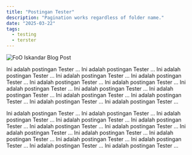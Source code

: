 ```yaml
---
title: "Postingan Tester"
description: "Pagination works regardless of folder name."
date: "2025-03-22"
tags:
  - testing
  - terster
---
```


![FoO Iskandar Blog Post](/placeholder.webp)

Ini adalah postingan Tester ... Ini adalah postingan Tester ... Ini adalah postingan Tester ... Ini adalah postingan Tester ... Ini adalah postingan Tester ... Ini adalah postingan Tester ... Ini adalah postingan Tester ... Ini adalah postingan Tester ... Ini adalah postingan Tester ... Ini adalah postingan Tester ... Ini adalah postingan Tester ... Ini adalah postingan Tester ... Ini adalah postingan Tester ... Ini adalah postingan Tester ... 

Ini adalah postingan Tester ... Ini adalah postingan Tester ... Ini adalah postingan Tester ... Ini adalah postingan Tester ... Ini adalah postingan Tester ... Ini adalah postingan Tester ... Ini adalah postingan Tester ... Ini adalah postingan Tester ... Ini adalah postingan Tester ... Ini adalah postingan Tester ... Ini adalah postingan Tester ... Ini adalah postingan Tester ... Ini adalah postingan Tester ... Ini adalah postingan Tester ... 